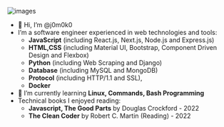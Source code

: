 ![images](https://user-images.githubusercontent.com/93967783/147612772-c380d1c6-698e-4d4c-8fbb-fd5ee6a9e89a.jpeg)


- 👋 Hi, I’m @j0m0k0
- I’m a software engineer experienced in web technologies and tools:
  - **JavaScript** (including React.js, Next.js, Node.js and Express.js)
  - **HTML,CSS** (including Material UI, Bootstrap, Component Driven Design and Flexbox)
  - **Python** (including Web Scraping and Django)
  - **Database** (including MySQL and MongoDB)
  - **Protocol** (including HTTP/1.1 and SSL), 
  - **Docker**
- 🌱 I’m currently learning **Linux, Commands, Bash Programming**
- Technical books I enjoyed reading:
  - **Javascript, The Good Parts** by Douglas Crockford - 2022
  - **The Clean Coder** by Robert C. Martin (Reading) - 2022


